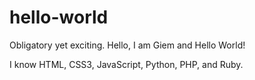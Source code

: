 # hello-world
Obligatory yet exciting. Hello, I am Giem and Hello World!

I know HTML, CSS3, JavaScript, Python, PHP, and Ruby.
